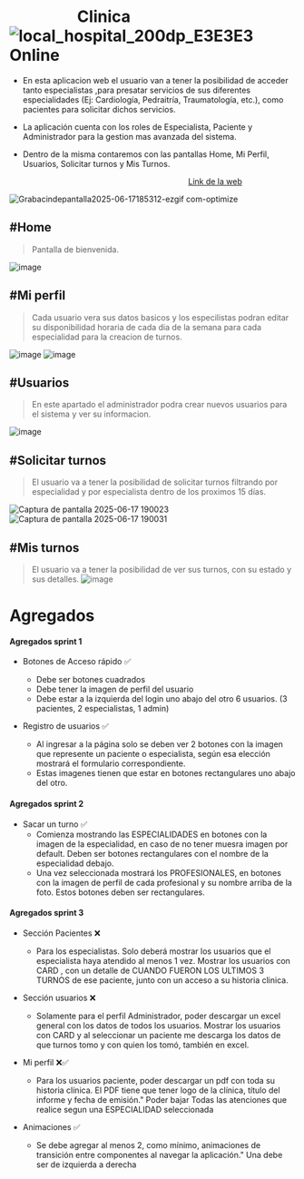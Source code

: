 


# &nbsp; &nbsp;  &nbsp;  &nbsp;  &nbsp;  &nbsp;  &nbsp;  &nbsp;  &nbsp; Clinica  &nbsp; &nbsp;  ![local_hospital_200dp_E3E3E3](https://github.com/user-attachments/assets/b3a4022d-2289-4a3c-8a38-ef7f2a91abee)  &nbsp; &nbsp; Online



- En esta aplicacion web el usuario van a tener la posibilidad de acceder tanto especialistas ,para presatar servicios
 de sus diferentes especialidades (Ej: Cardiología, Pedraitría, Traumatología, etc.), como pacientes para solicitar dichos servicios. <br/> 

- La aplicación cuenta con los roles de Especialista, Paciente y Administrador para la gestion mas avanzada del sistema.  <br/>

- Dentro de la misma contaremos con las pantallas Home, Mi Perfil, Usuarios, Solicitar turnos y Mis Turnos. <br/>

 &nbsp; &nbsp;  &nbsp;  &nbsp;  &nbsp;  &nbsp;  &nbsp;  &nbsp;  &nbsp;  &nbsp; &nbsp;  &nbsp;  &nbsp;  &nbsp;  &nbsp;  &nbsp;  &nbsp;  &nbsp;  &nbsp; &nbsp;  &nbsp;  &nbsp;  &nbsp;  &nbsp;  &nbsp;  &nbsp;  &nbsp; &nbsp; &nbsp;  &nbsp;  &nbsp;  &nbsp;  &nbsp;  &nbsp;  &nbsp;  &nbsp; &nbsp; &nbsp;  &nbsp;  &nbsp; 
 [Link de la web](https://clinicaonline-27fd8.web.app/)


![Grabacindepantalla2025-06-17185312-ezgif com-optimize](https://github.com/user-attachments/assets/c85e6b43-cedb-4682-9828-461d9dbfe3bb)


## #Home
> Pantalla de bienvenida.


![image](https://github.com/user-attachments/assets/512b1dd2-5702-4a94-a33e-2c678a696c58)

## #Mi perfil
> Cada usuario vera sus datos basicos y los especilistas podran editar su disponibilidad horaria de cada dia de la semana para cada especialidad
para la creacion de turnos.


![image](https://github.com/user-attachments/assets/68717ee7-1b64-4906-b2d4-52241380358a)
![image](https://github.com/user-attachments/assets/4018535c-caaa-4183-87f7-e7f62a7423a6)


## #Usuarios
> En este apartado el administrador podra crear nuevos usuarios para el sistema y ver su informacion.


![image](https://github.com/user-attachments/assets/e172e84f-63af-4961-8bc0-905c17ef0a68)

## #Solicitar turnos
> El usuario va a tener la posibilidad de solicitar turnos filtrando por especialidad y por especialista dentro de los proximos 15 días.


![Captura de pantalla 2025-06-17 190023](https://github.com/user-attachments/assets/b533b9d6-d4c0-4c28-856a-0e2ae21b91e6)
![Captura de pantalla 2025-06-17 190031](https://github.com/user-attachments/assets/38104e68-be6f-466d-a956-95e57a582739)


## #Mis turnos
> El usuario va a tener la posibilidad de ver sus turnos, con su estado y sus detalles.
![image](https://github.com/user-attachments/assets/7c18ef44-c3dc-4759-b989-4b2c205d272d)







# Agregados


#### Agregados sprint 1

* Botones de Acceso rápido ✅
    - Debe ser botones cuadrados
    - Debe tener la imagen de perfil del usuario
    - Debe estar a la izquierda del login uno abajo del otro 6 usuarios. (3 pacientes, 2 especialistas, 1 admin)

* Registro de usuarios ✅
    - Al ingresar a la página solo se deben ver 2 botones con la imagen que represente un paciente o especialista, según esa elección mostrará el formulario correspondiente.
    - Estas imagenes tienen que estar en botones rectangulares uno abajo del otro.


#### Agregados sprint 2
* Sacar un turno ✅
    - Comienza mostrando las ESPECIALIDADES en botones con la imagen de la especialidad, en caso de no tener muesra imagen por default. Deben ser botones rectangulares con el nombre de la especialidad debajo. 
    - Una vez seleccionada mostrará los PROFESIONALES, en botones con la imagen de perfil de cada profesional y su nombre arriba de la foto. Estos botones deben ser rectangulares.


#### Agregados sprint 3
* Sección Pacientes ❌
    - Para los especialistas. Solo deberá mostrar los usuarios que el especialista haya atendido al menos 1 vez. Mostrar los usuarios con CARD , con un detalle de CUANDO FUERON LOS ULTIMOS 3 TURNOS de ese paciente, junto con un acceso a su historia clinica.

* Sección usuarios ❌
    - Solamente para el perfil Administrador, poder descargar un excel general con los datos de todos los usuarios. Mostrar los usuarios con CARD y al seleccionar un paciente me descarga los datos de que turnos tomo y con quien los tomó, también en excel.

* Mi perfil	❌✅
    - Para los usuarios paciente, poder descargar un pdf con toda su historia clínica. El PDF tiene que tener logo de la clínica, título del informe y fecha de emisión."	Poder bajar Todas las atenciones que realice segun una ESPECIALIDAD seleccionada

* Animaciones ✅
    - Se debe agregar al menos 2, como mínimo, animaciones de transición entre componentes al navegar la aplicación."	Una debe ser de izquierda a derecha